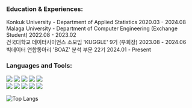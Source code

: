<h3 align="left">Education & Experiences:</h3>
<p align="left"> 
  Konkuk University - Department of Applied Statistics 2020.03 - 2024.08 </br>
  Malaga University - Department of Computer Engineering (Exchange Student) 2022.08 - 2023.02 </br>
  건국대학교 데이터사이언스 소모임 'KUGGLE' 9기 (부회장) 2023.08 - 2024.06 </br>
  빅데이터 연합동아리 'BOAZ' 분석 부문 22기 2024.01 - Present
  
</p>


<h3 align="left">Languages and Tools:</h3>
<p align="left">
<img src="https://img.shields.io/badge/Python-3670A0?style=flat-square&logo=python&logoColor=ffdd54"/>
<img src="https://img.shields.io/badge/R-%23276DC3.svg?style=flat-square&logo=r&logoColor=white"/>
<img src="https://img.shields.io/badge/SAS-4479A1.svg?style=flat-square&logo=SAS&logoColor=white">
<img src="https://img.shields.io/badge/Microsoft%20SQL%20Server-CC2927?style=flat-square&logo=microsoft%20sql%20server&logoColor=white"/>
<img src="https://img.shields.io/badge/MySQL-4479A1.svg?style=flat-square&logo=mysql&logoColor=white">

</br>
<img src="https://img.shields.io/badge/Apache%20Airflow-017CEE?style=flat-square&logo=Apache%20Airflow&logoColor=white">
<img src="https://img.shields.io/badge/Apache%20Spark-FDEE21?style=flat-square&logo=apachespark&logoColor=black">
<img src="https://img.shields.io/badge/Apache%20Kafka-000?style=flat-square&logo=apachekafka">
<img src="https://img.shields.io/badge/Apache%20Hadoop-66CCFF?style=flat-square&logo=apachehadoop&logoColor=black">
<img src="https://img.shields.io/badge/Docker-%230db7ed.svg?style=flat-square&logo=docker&logoColor=white">



  
</p>


![Top Langs](https://github-readme-stats.vercel.app/api/top-langs/?username=hyeseunng&layout=compact)
